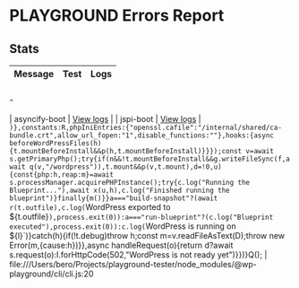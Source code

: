 # PLAYGROUND Errors Report
## Stats
| Message | Test | Logs |
|---------|------|------|
                                                                                                                                                                                                                                                                                                                                                                                                                                                                                                                                                                                                                                                                                                                                                                                                                   ^
 | asyncify-boot | [View logs](..//var/folders/pd/hkxf9rgj2qs0crc3m1wkb0_00000gn/T/tmp.3Dg10f476K) |
 | jspi-boot | [View logs](..//var/folders/pd/hkxf9rgj2qs0crc3m1wkb0_00000gn/T/tmp.JlNBB4C9cJ) |
`)},constants:R,phpIniEntries:{"openssl.cafile":"/internal/shared/ca-bundle.crt",allow_url_fopen:"1",disable_functions:""},hooks:{async beforeWordPressFiles(h){t.mountBeforeInstall&&p(h,t.mountBeforeInstall)}}});const v=await s.getPrimaryPhp();try{if(n&&!t.mountBeforeInstall&&g.writeFileSync(f,await q(v,"/wordpress")),t.mount&&p(v,t.mount),d=!0,u){const{php:h,reap:m}=await s.processManager.acquirePHPInstance();try{c.log("Running the Blueprint..."),await x(u,h),c.log("Finished running the blueprint")}finally{m()}}a==="build-snapshot"?(await r(t.outfile),c.log(`WordPress exported to ${t.outfile}`),process.exit(0)):a==="run-blueprint"?(c.log("Blueprint executed"),process.exit(0)):c.log(`WordPress is running on ${l}`)}catch(h){if(!t.debug)throw h;const m=v.readFileAsText(D);throw new Error(m,{cause:h})}},async handleRequest(o){return d?await s.request(o):I.forHttpCode(502,"WordPress is not ready yet")}})}Q();
| file:///Users/bero/Projects/playground-tester/node_modules/@wp-playground/cli/cli.js:20
